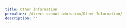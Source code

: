 ```yaml
---
title: Other Information
permalink: /direct-school-admission/Other-Information/
description: ""
---
```

